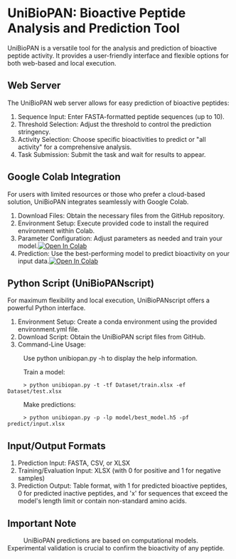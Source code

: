 
# UniBioPAN: Bioactive Peptide Analysis and Prediction Tool

UniBioPAN is a versatile tool for the analysis and prediction of bioactive peptide activity. It provides a user-friendly interface and flexible options for both web-based and local execution.

## Web Server
The UniBioPAN web server allows for easy prediction of bioactive peptides:
1. Sequence Input: Enter FASTA-formatted peptide sequences (up to 10).
2. Threshold Selection: Adjust the threshold to control the prediction stringency.
3. Activity Selection: Choose specific bioactivities to predict or "all activity" for a comprehensive analysis.
4. Task Submission: Submit the task and wait for results to appear.

## Google Colab Integration
For users with limited resources or those who prefer a cloud-based solution, UniBioPAN integrates seamlessly with Google Colab.

1. Download Files: Obtain the necessary files from the GitHub repository.
2. Environment Setup: Execute provided code to install the required environment within Colab.
3. Parameter Configuration: Adjust parameters as needed and train your model.[![Open In Colab](https://colab.research.google.com/assets/colab-badge.svg)](https://colab.research.google.com/drive/12X6TVjO1_6e5Llmfe0z-SPlKZNKPtJRe?usp=drive_link)
4. Prediction: Use the best-performing model to predict bioactivity on your input data.[![Open In Colab](https://colab.research.google.com/assets/colab-badge.svg)](https://colab.research.google.com/drive/1DexV7YoCTwO_W7RZZWhFooFf7z0T9wrA?usp=drive_link)

## Python Script (UniBioPANscript)
For maximum flexibility and local execution, UniBioPANscript offers a powerful Python interface.

1. Environment Setup: Create a conda environment using the provided environment.yml file.
2. Download Script: Obtain the UniBioPAN script files from GitHub.
3. Command-Line Usage:
   
&emsp; &emsp; Use python unibiopan.py -h to display the help information.

&emsp; &emsp; Train a model:
   
         > python unibiopan.py -t -tf Dataset/train.xlsx -ef Dataset/test.xlsx

&emsp; &emsp; Make predictions:

         > python unibiopan.py -p -lp model/best_model.h5 -pf predict/input.xlsx

## Input/Output Formats
1. Prediction Input: FASTA, CSV, or XLSX
2. Training/Evaluation Input: XLSX (with 0 for positive and 1 for negative samples)
3. Prediction Output: Table format, with 1 for predicted bioactive peptides, 0 for predicted inactive peptides, and 'x' for sequences that exceed the model's length limit or contain non-standard amino acids.

## Important Note
&emsp; &emsp; UniBioPAN predictions are based on computational models. Experimental validation is crucial to confirm the bioactivity of any peptide.
